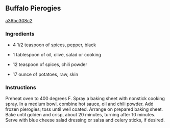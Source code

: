 ## Buffalo Pierogies

[a36bc308c2](http://www.food.com/recipe/buffalo-pierogies-332125)

### Ingredients

 - 4 1/2 teaspoon of spices, pepper, black

 - 1 tablespoon of oil, olive, salad or cooking

 - 12 teaspoon of spices, chili powder

 - 17 ounce of potatoes, raw, skin

### Instructions

Preheat oven to 400 degrees F. Spray a baking sheet with nonstick cooking spray. In a medium bowl, combine hot sauce, oil and chili powder. Add frozen pierogies; toss until well coated. Arrange on prepared baking sheet. Bake until golden and crisp, about 20 minutes, turning after 10 minutes. Serve with blue cheese salad dressing or salsa and celery sticks, if desired.